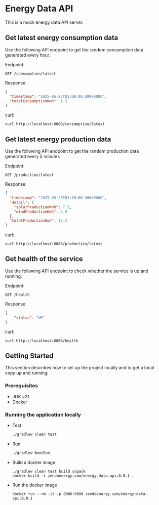 # Energy Data API

This is a mock energy data API server.

## Get latest energy consumption data

Use the following API endpoint to get the random consumption data generated every hour.

Endpoint:
```shell
GET /consumption/latest
```

Response:
```json
{
  "timestamp": "2025-06-23T01:00:00.000+0000",
  "totalConsumptionKwh": 1.3
}
```

curl:
```shell
curl http://localhost:8080/consumption/latest
```


## Get latest energy production data

Use the following API endpoint to get the random production data generated every 5 minutes

Endpoint:
```shell
GET /production/latest
```

Response:
```json
{
  "timestamp": "2025-06-23T01:10:00.000+0000",
  "detail": {
    "solarProductionKwh": 7.3,
    "windProductionKwh": 4.9
  },
  "totalProductionKwh": 12.2
}
```

curl:
```shell
curl http://localhost:8080/production/latest
```

## Get health of the service

Use the following API endpoint to check whether the service is up and running.

Endpoint:
```shell
GET /health
```

Response:
```json
{
    "status": "UP"
}
```

curl:
```shell
curl http://localhost:8080/health
```

<!-- GETTING STARTED -->

## Getting Started

This section describes how to set up the project locally and to get a local copy up and running.

### Prerequisites

* JDK v21
* Docker

### Running the application locally

* Test
  ```sh
  ./gradlew clean test
  ```

* Run
  ```sh
  ./gradlew bootRun
  ```

* Build a docker image
  ```shell
  ./gradlew clean test build unpack
  docker build -t zendoenergy.com/energy-data-api:0.0.1 .
  ```

* Run the docker image
  ```shell
  docker run --rm -it -p 8080:8080 zendoenergy.com/energy-data-api:0.0.1
  ```
